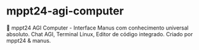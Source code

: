 # mppt24-agi-computer
🤖 mppt24 AGI Computer - Interface Manus com conhecimento universal absoluto. Chat AGI, Terminal Linux, Editor de código integrado. Criado por mppt24 &amp; manus.

